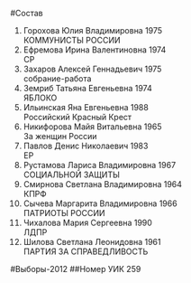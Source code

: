 #Состав
1. Горохова Юлия Владимировна 1975   
    КОММУНИСТЫ РОССИИ
2. Ефремова Ирина Валентиновна 1974   
    СР
3. Захаров Алексей Геннадьевич 1975   
    собрание-работа
4. Земриб Татьяна Евгеньевна 1974   
    ЯБЛОКО
5. Ильинская Яна Евгеньевна 1988   
    Российский Красный Крест
6. Никифорова Майя Витальевна 1965   
    За женщин России
7. Павлов Денис Николаевич 1983   
    ЕР
8. Рустамова Лариса Владимировна 1967   
    СОЦИАЛЬНОЙ ЗАЩИТЫ
9. Смирнова Светлана Владимировна 1964   
    КПРФ
10. Сычева Маргарита Владимировна 1966   
    ПАТРИОТЫ РОССИИ
11. Чихалова Мария Сергеевна 1990   
    ЛДПР
12. Шилова Светлана Леонидовна 1961   
    ПАРТИЯ ЗА СПРАВЕДЛИВОСТЬ

#Выборы-2012
##Номер УИК
259